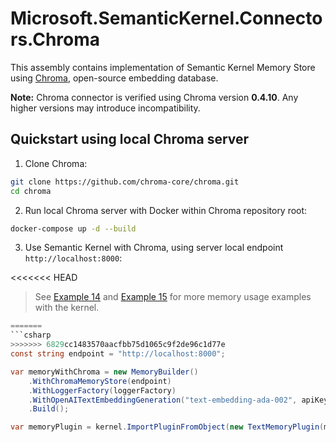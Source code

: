 # Microsoft.SemanticKernel.Connectors.Chroma

This assembly contains implementation of Semantic Kernel Memory Store using [Chroma](https://www.trychroma.com/), open-source embedding database.

**Note:** Chroma connector is verified using Chroma version **0.4.10**. Any higher versions may introduce incompatibility.

## Quickstart using local Chroma server

1. Clone Chroma:

```bash {"id":"01J6KPPMQEJFRBZ02BHD12JZMZ"}
git clone https://github.com/chroma-core/chroma.git
cd chroma
```

2. Run local Chroma server with Docker within Chroma repository root:

```bash {"id":"01J6KPPMQEJFRBZ02BHFH091E5"}
docker-compose up -d --build
```

3. Use Semantic Kernel with Chroma, using server local endpoint `http://localhost:8000`:

<<<<<<< HEAD
   > See [Example 14](../../../samples/Concepts/Memory/SemanticTextMemory_Building.cs) and [Example 15](../../../samples/Concepts/Memory/TextMemoryPlugin_MultipleMemoryStore.cs) for more memory usage examples with the kernel.

```csharp {"id":"01J6KPPMQEJFRBZ02BHGEW2J8E"}
=======
```csharp
>>>>>>> 6829cc1483570aacfbb75d1065c9f2de96c1d77e
const string endpoint = "http://localhost:8000";

var memoryWithChroma = new MemoryBuilder()
    .WithChromaMemoryStore(endpoint)
    .WithLoggerFactory(loggerFactory)
    .WithOpenAITextEmbeddingGeneration("text-embedding-ada-002", apiKey)
    .Build();

var memoryPlugin = kernel.ImportPluginFromObject(new TextMemoryPlugin(memoryWithChroma));
```
